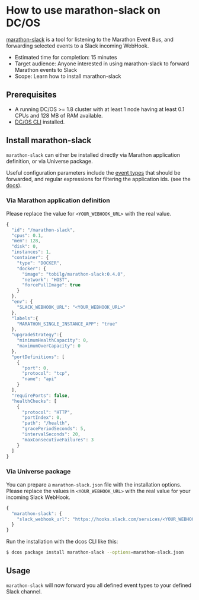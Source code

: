 # How to use marathon-slack on DC/OS

[marathon-slack](https://github.com/tobilg/marathon-slack) is a tool for listening to the Marathon Event Bus, and forwarding selected events to a Slack incoming WebHook.

- Estimated time for completion: 15 minutes
- Target audience: Anyone interested in using marathon-slack to forward Marathon events to Slack
- Scope: Learn how to install marathon-slack

## Prerequisites

- A running DC/OS >= 1.8 cluster with at least 1 node having at least 0.1 CPUs and 128 MB of RAM available.
- [DC/OS CLI](https://dcos.io/docs/1.9/usage/cli/install/) installed.

## Install marathon-slack

`marathon-slack` can either be installed directly via Marathon application definition, or via Universe package.

Useful configuration parameters include the [event types](https://github.com/tobilg/marathon-slack#event-types) that should be forwarded, and regular expressions for filtering the application ids. (see the [docs](https://github.com/tobilg/marathon-slack#environment-variables)).

### Via Marathon application definition

Please replace the value for `<YOUR_WEBHOOK_URL>` with the real value. 

```javascript
{
  "id": "/marathon-slack",
  "cpus": 0.1,
  "mem": 128,
  "disk": 0,
  "instances": 1,
  "container": {
    "type": "DOCKER",
    "docker": {
      "image": "tobilg/marathon-slack:0.4.0",
      "network": "HOST",
      "forcePullImage": true
    }
  },
  "env": {
    "SLACK_WEBHOOK_URL": "<YOUR_WEBHOOK_URL>"
  },
  "labels":{
    "MARATHON_SINGLE_INSTANCE_APP": "true"
  },
  "upgradeStrategy":{
    "minimumHealthCapacity": 0,
    "maximumOverCapacity": 0
  },
  "portDefinitions": [
    {
      "port": 0,
      "protocol": "tcp",
      "name": "api"
    }
  ],
  "requirePorts": false,
  "healthChecks": [
    {
      "protocol": "HTTP",
      "portIndex": 0,
      "path": "/health",
      "gracePeriodSeconds": 5,
      "intervalSeconds": 20,
      "maxConsecutiveFailures": 3
    }
  ]
}
```

### Via Universe package

You can prepare a `marathon-slack.json` file with the installation options. Please replace the values in `<YOUR_WEBHOOK_URL>` with the real value for your incoming Slack WebHook.

```javascript
{
  "marathon-slack": {
    "slack_webhook_url": "https://hooks.slack.com/services/<YOUR_WEBHOOK_URL>"
  }
}
```

Run the installation with the dcos CLI like this:

```bash
$ dcos package install marathon-slack --options=marathon-slack.json
```

## Usage

`marathon-slack` will now forward you all defined event types to your defined Slack channel.
